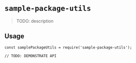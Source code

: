 # `sample-package-utils`

> TODO: description

## Usage

```
const samplePackageUtils = require('sample-package-utils');

// TODO: DEMONSTRATE API
```
